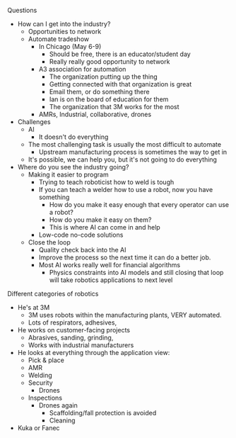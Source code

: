 Questions
- How can I get into the industry?
	- Opportunities to network
	- Automate tradeshow
		- In Chicago (May 6-9)
			- Should be free, there is an educator/student day
			- Really really good opportunity to network
		- A3 association for automation
			- The organization putting up the thing
			- Getting connected with that organization is great
			- Email them, or do something there
			- Ian is on the board of education for them
			- The organization that 3M works for the most 
		- AMRs, Industrial, collaborative, drones
- Challenges
	- AI
		- It doesn't do everything
	- The most challenging task is usually the most difficult to automate
		- Upstream manufacturing process is sometimes the way to get in
	- It's possible, we can help you, but it's not going to do everything
- Where do you see the industry going?
	- Making it easier to program
		- Trying to teach roboticist how to weld is tough
		- If you can teach a welder how to use a robot, now you have something
			- How do you make it easy enough that every operator can use a robot?
			- How do you make it easy on them?
			- This is where AI can come in and help 
		- Low-code no-code solutions
	- Close the loop
		- Quality check back into the AI 
		- Improve the process so the next time it can do a better job. 
		- Most AI works really well for financial algorithms
			- Physics constraints into AI models and still closing that loop will take robotics applications to next level

Different categories of robotics
- He's at 3M
	- 3M uses robots within the manufacturing plants, VERY automated. 
	- Lots of respirators, adhesives, 
- He works on customer-facing projects
	- Abrasives, sanding, grinding, 
	- Works with industrial manufacturers
- He looks at everything through the application view:
	- Pick & place
	- AMR
	- Welding
	- Security
		- Drones
	- Inspections
		- Drones again
			- Scaffolding/fall protection is avoided
			- Cleaning
- Kuka or Fanec